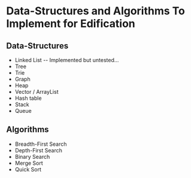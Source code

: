 # Data-Structures and Algorithms To Implement for Edification

## Data-Structures
 - Linked List
   -- Implemented but untested...
 - Tree
 - Trie
 - Graph
 - Heap
 - Vector / ArrayList
 - Hash table
 - Stack
 - Queue

## Algorithms
 - Breadth-First Search
 - Depth-First Search
 - Binary Search
 - Merge Sort
 - Quick Sort

